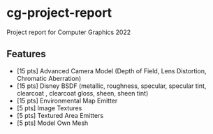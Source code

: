 # cg-project-report
Project report for Computer Graphics 2022
## Features
+ [15 pts] Advanced Camera Model (Depth of Field, Lens Distortion, Chromatic Aberration)
+ [15 pts] Disney BSDF (metallic, roughness, specular, specular tint, clearcoat , clearcoat gloss, sheen, sheen tint)
+ [15 pts] Environmental Map Emitter
+ [5 pts] Image Textures
+ [5 pts] Textured Area Emitters
+ [5 pts] Model Own Mesh
